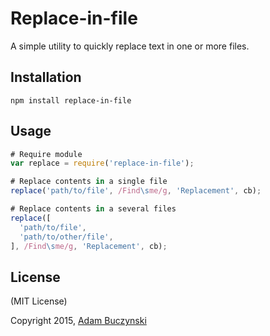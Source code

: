 # Replace-in-file
A simple utility to quickly replace text in one or more files.

## Installation
```shell
npm install replace-in-file
```

## Usage
```js
# Require module
var replace = require('replace-in-file');

# Replace contents in a single file
replace('path/to/file', /Find\sme/g, 'Replacement', cb);

# Replace contents in a several files
replace([
  'path/to/file',
  'path/to/other/file',
], /Find\sme/g, 'Replacement', cb);
```

## License
(MIT License)

Copyright 2015, [Adam Buczynski](http://adambuczynski.com)
